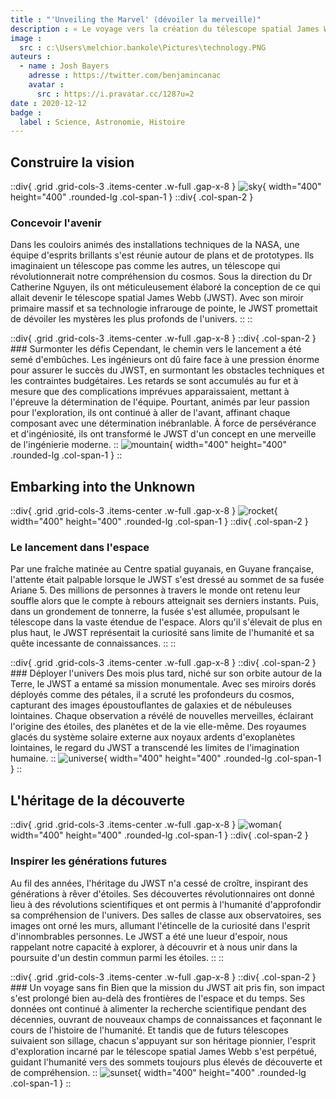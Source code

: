 ```yaml
---
title : "'Unveiling the Marvel' (dévoiler la merveille)"
description : « Le voyage vers la création du télescope spatial James Webb »
image :
  src : c:\Users\melchior.bankole\Pictures\technology.PNG
auteurs :
  - name : Josh Bayers
    adresse : https://twitter.com/benjamincanac
    avatar :
      src : https://i.pravatar.cc/128?u=2
date : 2020-12-12
badge :
  label : Science, Astronomie, Histoire
---
```


## Construire la vision

::div{ .grid .grid-cols-3 .items-center .w-full .gap-x-8 }
  ![sky](https://picsum.photos/id/120/400/400){ width="400" height="400" .rounded-lg .col-span-1 }
  ::div{ .col-span-2 }
  
  ### Concevoir l'avenir
  Dans les couloirs animés des installations techniques de la NASA, une équipe d'esprits brillants s'est réunie autour de plans et de prototypes. Ils imaginaient un télescope pas comme les autres, un télescope qui révolutionnerait notre compréhension du cosmos. Sous la direction du Dr Catherine Nguyen, ils ont méticuleusement élaboré la conception de ce qui allait devenir le télescope spatial James Webb (JWST). Avec son miroir primaire massif et sa technologie infrarouge de pointe, le JWST promettait de dévoiler les mystères les plus profonds de l'univers.
  ::
::

::div{ .grid .grid-cols-3 .items-center .w-full .gap-x-8 }
  ::div{ .col-span-2 }
    ### Surmonter les défis
    Cependant, le chemin vers le lancement a été semé d'embûches. Les ingénieurs ont dû faire face à une pression énorme pour assurer le succès du JWST, en surmontant les obstacles techniques et les contraintes budgétaires. Les retards se sont accumulés au fur et à mesure que des complications imprévues apparaissaient, mettant à l'épreuve la détermination de l'équipe. Pourtant, animés par leur passion pour l'exploration, ils ont continué à aller de l'avant, affinant chaque composant avec une détermination inébranlable. À force de persévérance et d'ingéniosité, ils ont transformé le JWST d'un concept en une merveille de l'ingénierie moderne.
  ::
  ![mountain](https://picsum.photos/id/235/400/400){ width="400" height="400" .rounded-lg .col-span-1 }
::

## Embarking into the Unknown

::div{ .grid .grid-cols-3 .items-center .w-full .gap-x-8 }
  ![rocket](https://picsum.photos/id/137/400/400){ width="400" height="400" .rounded-lg .col-span-1 }
  ::div{ .col-span-2 }
  ### Le lancement dans l'espace
  Par une fraîche matinée au Centre spatial guyanais, en Guyane française, l'attente était palpable lorsque le JWST s'est dressé au sommet de sa fusée Ariane 5. Des millions de personnes à travers le monde ont retenu leur souffle alors que le compte à rebours atteignait ses derniers instants. Puis, dans un grondement de tonnerre, la fusée s'est allumée, propulsant le télescope dans la vaste étendue de l'espace. Alors qu'il s'élevait de plus en plus haut, le JWST représentait la curiosité sans limite de l'humanité et sa quête incessante de connaissances.
  ::
::

::div{ .grid .grid-cols-3 .items-center .w-full .gap-x-8 }
  ::div{ .col-span-2 }
    ### Déployer l'univers
    Des mois plus tard, niché sur son orbite autour de la Terre, le JWST a entamé sa mission monumentale. Avec ses miroirs dorés déployés comme des pétales, il a scruté les profondeurs du cosmos, capturant des images époustouflantes de galaxies et de nébuleuses lointaines. Chaque observation a révélé de nouvelles merveilles, éclairant l'origine des étoiles, des planètes et de la vie elle-même. Des royaumes glacés du système solaire externe aux noyaux ardents d'exoplanètes lointaines, le regard du JWST a transcendé les limites de l'imagination humaine.
  ::
  ![universe](https://picsum.photos/id/974/400/400){ width="400" height="400" .rounded-lg .col-span-1 }
::

## L'héritage de la découverte

::div{ .grid .grid-cols-3 .items-center .w-full .gap-x-8 }
  ![woman](https://picsum.photos/id/550/400/400){ width="400" height="400" .rounded-lg .col-span-1 }
  ::div{ .col-span-2 }
  ### Inspirer les générations futures
  Au fil des années, l'héritage du JWST n'a cessé de croître, inspirant des générations à rêver d'étoiles. Ses découvertes révolutionnaires ont donné lieu à des révolutions scientifiques et ont permis à l'humanité d'approfondir sa compréhension de l'univers. Des salles de classe aux observatoires, ses images ont orné les murs, allumant l'étincelle de la curiosité dans l'esprit d'innombrables personnes. Le JWST a été une lueur d'espoir, nous rappelant notre capacité à explorer, à découvrir et à nous unir dans la poursuite d'un destin commun parmi les étoiles.
  ::
::

::div{ .grid .grid-cols-3 .items-center .w-full .gap-x-8  }
  ::div{ .col-span-2 }
    ### Un voyage sans fin
    Bien que la mission du JWST ait pris fin, son impact s'est prolongé bien au-delà des frontières de l'espace et du temps. Ses données ont continué à alimenter la recherche scientifique pendant des décennies, ouvrant de nouveaux champs de connaissances et façonnant le cours de l'histoire de l'humanité. Et tandis que de futurs télescopes suivaient son sillage, chacun s'appuyant sur son héritage pionnier, l'esprit d'exploration incarné par le télescope spatial James Webb s'est perpétué, guidant l'humanité vers des sommets toujours plus élevés de découverte et de compréhension.
  ::
  ![sunset](https://picsum.photos/id/967/400/400){ width="400" height="400" .rounded-lg .col-span-1 }
::
